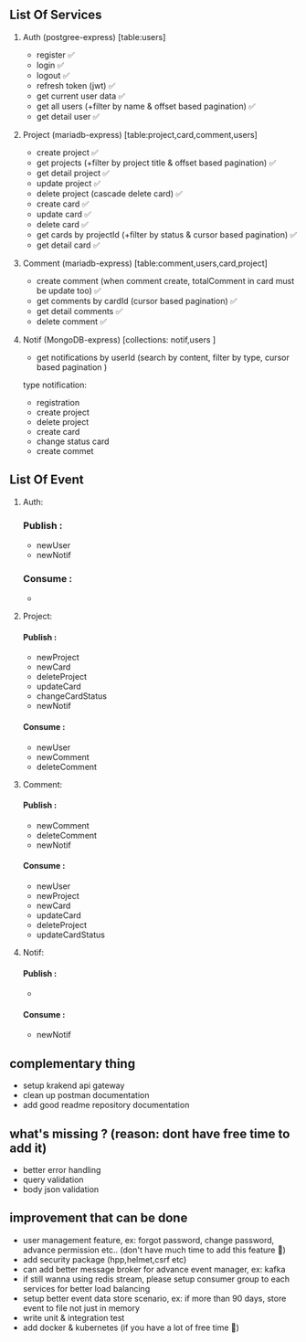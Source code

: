 ## List Of Services

1. Auth (postgree-express) [table:users]

   - register ✅
   - login ✅
   - logout ✅
   - refresh token (jwt) ✅
   - get current user data ✅
   - get all users (+filter by name & offset based pagination) ✅
   - get detail user ✅

2. Project (mariadb-express) [table:project,card,comment,users]

   - create project ✅
   - get projects (+filter by project title & offset based pagination) ✅
   - get detail project ✅
   - update project ✅
   - delete project (cascade delete card) ✅
   - create card ✅
   - update card ✅
   - delete card ✅
   - get cards by projectId (+filter by status & cursor based pagination) ✅
   - get detail card ✅

3. Comment (mariadb-express) [table:comment,users,card,project]

   - create comment (when comment create, totalComment in card must be update too) ✅
   - get comments by cardId (cursor based pagination) ✅
   - get detail comments ✅
   - delete comment ✅

4. Notif (MongoDB-express) [collections: notif,users ]

   - get notifications by userId (search by content, filter by type, cursor based pagination )

   type notification:

   - registration
   - create project
   - delete project
   - create card
   - change status card
   - create commet

## List Of Event

1. Auth:

   ### Publish :

   - newUser
   - newNotif

   ### Consume :

   -

2. Project:

   #### Publish :

   - newProject
   - newCard
   - deleteProject
   - updateCard
   - changeCardStatus
   - newNotif

   #### Consume :

   - newUser
   - newComment
   - deleteComment

3. Comment:

   #### Publish :

   - newComment
   - deleteComment
   - newNotif

   #### Consume :

   - newUser
   - newProject
   - newCard
   - updateCard
   - deleteProject
   - updateCardStatus

4. Notif:

   #### Publish :

   -

   #### Consume :

   - newNotif

## complementary thing

- setup krakend api gateway
- clean up postman documentation
- add good readme repository documentation

## what's missing ? (reason: dont have free time to add it)

- better error handling
- query validation
- body json validation

## improvement that can be done

- user management feature, ex: forgot password, change password, advance permission etc.. (don't have much time to add this feature 🙏)
- add security package (hpp,helmet,csrf etc)
- can add better message broker for advance event manager, ex: kafka
- if still wanna using redis stream, please setup consumer group to each services for better load balancing
- setup better event data store scenario, ex: if more than 90 days, store event to file not just in memory
- write unit & integration test
- add docker & kubernetes (if you have a lot of free time 🤣)

